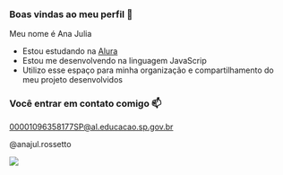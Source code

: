 ### Boas vindas ao meu perfil 💙

Meu nome é Ana Julia 

- Estou estudando na [Alura](https://www.alura.com.br)
- Estou me desenvolvendo na linguagem JavaScrip
- Utilizo esse espaço para minha organização e compartilhamento do meu projeto desenvolvidos

 ### Você entrar em contato comigo 📫

 00001096358177SP@al.educacao.sp.gov.br
  
 @anajul.rossetto

 ![](https://media1.tenor.com/m/Ci0Pgy2zriEAAAAC/the-flash.gif)
